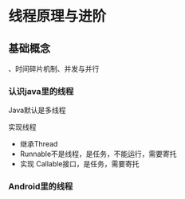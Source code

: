 # 线程原理与进阶
## 基础概念
、时间碎片机制、并发与并行
### 认识java里的线程
 Java默认是多线程
 
 实现线程
  * 继承Thread
  * Runnable不是线程，是任务，不能运行，需要寄托
  * 实现 Callable接口，是任务，需要寄托
 
### Android里的线程


